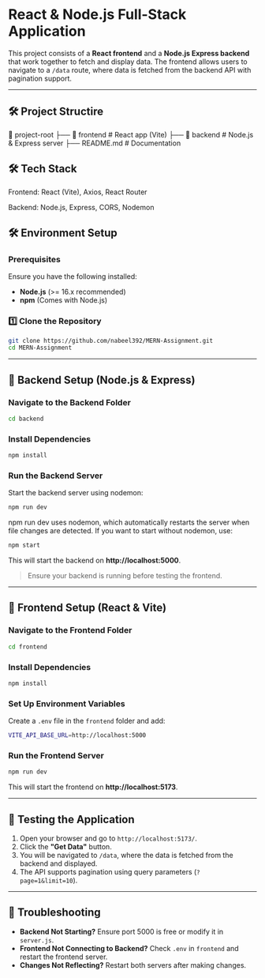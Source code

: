 # React & Node.js Full-Stack Application

This project consists of a **React frontend** and a **Node.js Express backend** that work together to fetch and display data. The frontend allows users to navigate to a `/data` route, where data is fetched from the backend API with pagination support.

---
## 🛠️ Project Structire

📂 project-root
 ├── 📂 frontend  # React app (Vite)
 ├── 📂 backend   # Node.js & Express server
 ├── README.md    # Documentation


## 🛠️ Tech Stack
Frontend: React (Vite), Axios, React Router

Backend: Node.js, Express, CORS, Nodemon

## 🛠️ Environment Setup

### **Prerequisites**
Ensure you have the following installed:
- **Node.js** (>= 16.x recommended)
- **npm** (Comes with Node.js)

### **1️⃣ Clone the Repository**
```sh
git clone https://github.com/nabeel392/MERN-Assignment.git
cd MERN-Assignment
```

---

## 🚀 Backend Setup (Node.js & Express)

### **Navigate to the Backend Folder**
```sh
cd backend
```

### **Install Dependencies**
```sh
npm install
```

### **Run the Backend Server**
Start the backend server using nodemon:
```sh
npm run dev
```
npm run dev uses nodemon, which automatically restarts the server when file changes are detected.
If you want to start without nodemon, use:
```sh
npm start
```
This will start the backend on **http://localhost:5000**.

> Ensure your backend is running before testing the frontend.

---

## 🎨 Frontend Setup (React & Vite)

### **Navigate to the Frontend Folder**
```sh
cd frontend
```

### **Install Dependencies**
```sh
npm install
```

### **Set Up Environment Variables**
Create a `.env` file in the `frontend` folder and add:
```sh
VITE_API_BASE_URL=http://localhost:5000
```

### **Run the Frontend Server**
```sh
npm run dev
```
This will start the frontend on **http://localhost:5173**.

---

## 📌 Testing the Application

1. Open your browser and go to `http://localhost:5173/`.
2. Click the **"Get Data"** button.
3. You will be navigated to `/data`, where the data is fetched from the backend and displayed.
4. The API supports pagination using query parameters (`?page=1&limit=10`).

---

## 🔧 Troubleshooting

- **Backend Not Starting?** Ensure port 5000 is free or modify it in `server.js`.
- **Frontend Not Connecting to Backend?** Check `.env` in `frontend` and restart the frontend server.
- **Changes Not Reflecting?** Restart both servers after making changes.

